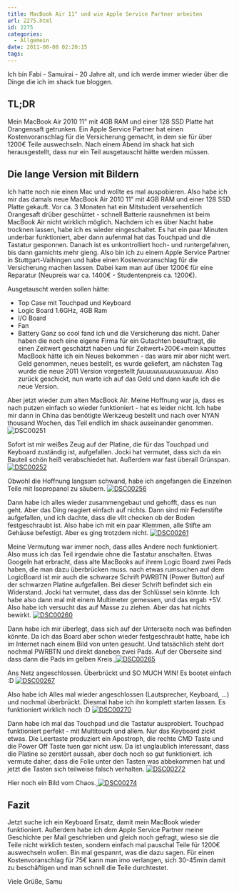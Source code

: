 ```yaml
---
title: MacBook Air 11" und wie Apple Service Partner arbeiten
url: 2275.html
id: 2275
categories:
  - Allgemein
date: 2011-08-08 02:20:15
tags:
---
```


Ich bin Fabi - Samuirai - 20 Jahre alt, und ich werde immer wieder über die Dinge die ich im shack tue bloggen.

## TL;DR

Mein MacBook Air 2010 11" mit 4GB RAM und einer 128 SSD Platte hat Orangensaft getrunken. Ein Apple Service Partner hat einen Kostenvoranschlag für die Versicherung gemacht, in dem sie für über 1200€ Teile auswechseln. Nach einem Abend im shack hat sich herausgestellt, dass nur ein Teil ausgetauscht hätte werden müssen.

## **Die lange Version mit Bildern**

Ich hatte noch nie einen Mac und wollte es mal auspobieren. Also habe ich mir das damals neue MacBook Air 2010 11" mit 4GB RAM und einer 128 SSD Platte gekauft. Vor ca. 3 Monaten hat ein Mitstudent versehentlich Orangesaft drüber geschüttet - schnell Batterie rausnehmen ist beim MacBook Air nicht wirklich möglich. Nachdem ich es über Nacht habe trocknen lassen, habe ich es wieder eingeschaltet. Es hat ein paar Minuten underbar funktioniert, aber dann aufenmal hat das Touchpad und die Tastatur gesponnen. Danach ist es unkontrolliert hoch- und runtergefahren, bis dann garnichts mehr gieng. Also bin ich zu einem Apple Service Partner in Stuttgart-Vaihingen und habe einen Kostenvoranschlag für die Versicherung machen lassen. Dabei kam man auf über 1200€ für eine Reparatur (Neupreis war ca. 1400€ - Studentenpreis ca. 1200€).
<!--more-->Ausgetauscht werden sollen hätte:

*   Top Case mit Touchpad und Keyboard
*   Logic Board 1.6GHz, 4GB Ram
*   I/O Board
*   Fan
*   Battery
Ganz so cool fand ich und die Versicherung das nicht. Daher haben die noch eine eigene Firma für ein Gutachten beauftragt, die einen Zeitwert geschätzt haben und für Zeitwert+200€+mein kaputtes MacBook hätte ich ein Neues bekommen - das wars mir aber nicht wert. Geld genommen, neues bestellt, es wurde geliefert, am nächsten Tag wurde die neue 2011 Version vorgestellt _fuuuuuuuuuuuuuuuuu_. Also zurück geschickt, nun warte ich auf das Geld und dann kaufe ich die neue Version.

Aber jetzt wieder zum alten MacBook Air. Meine Hoffnung war ja, dass es nach putzen einfach so wieder funktioniert - hat es leider nicht. Ich habe mir dann in China das benötigte Werkzeug bestellt und nach over NYAN thousand Wochen, das Teil endlich im shack auseinander genommen.
![](https://blog.shackspace.de/wp-content/uploads/2011/08/DSC00251-300x168.jpg "DSC00251")

Sofort ist mir weißes Zeug auf der Platine, die für das Touchpad und Keyboard zuständig ist, aufgefallen. Jocki hat vermutet, dass sich da ein Bauteil schön heiß verabschiedet hat. Außerdem war fast überall Grünspan.
[![](https://blog.shackspace.de/wp-content/uploads/2011/08/DSC00252-300x168.jpg "DSC00252")](https://blog.shackspace.de/wp-content/uploads/2011/08/DSC00252.jpg)

Obwohl die Hoffnung langsam schwand, habe ich angefangen die Einzelnen Teile mit Isopropanol zu säubern.
[![](https://blog.shackspace.de/wp-content/uploads/2011/08/DSC00256-300x168.jpg "DSC00256")](https://blog.shackspace.de/wp-content/uploads/2011/08/DSC00256.jpg)

Dann habe ich alles wieder zusammengebaut und gehofft, dass es nun geht. Aber das Ding reagiert einfach auf nichts. Dann sind mir Federstifte aufgefallen, und ich dachte, dass die vllt checken ob der Boden festgeschraubt ist. Also habe ich mit ein paar Klemmen, alle Stifte am Gehäuse befestigt. Aber es ging trotzdem nicht.
[![](https://blog.shackspace.de/wp-content/uploads/2011/08/DSC00261-300x168.jpg "DSC00261")](https://blog.shackspace.de/wp-content/uploads/2011/08/DSC00261.jpg)

Meine Vermutung war immer noch, dass alles Andere noch funktioniert. Also muss ich das Teil irgendwie ohne die Tastatur anschalten. Etwas Googeln hat erbracht, dass alte MacBooks auf ihrem Logic Board zwei Pads haben, die man dazu überbrücken muss. nach etwas rumsuchen auf dem LogicBoard ist mir auch die schwarze Schrift PWRBTN (Power Button) auf der schwarzen Platine aufgefallen. Bei dieser Schrift befindet sich ein Widerstand. Jocki hat vermutet, dass das der Schlüssel sein könnte. Ich habe also dann mal mit einem Multimeter gemessen, und das ergab +5V. Also habe ich versucht das auf Masse zu ziehen. Aber das hat nichts bewirkt.
[![](https://blog.shackspace.de/wp-content/uploads/2011/08/DSC00260-300x168.jpg "DSC00260")](https://blog.shackspace.de/wp-content/uploads/2011/08/DSC00260.jpg)

Dann habe ich mir überlegt, dass sich auf der Unterseite noch was befinden könnte. Da ich das Board aber schon wieder festgeschraubt hatte, habe ich im Internet nach einem Bild von unten gesucht. Und tatsächlich steht dort nochmal PWRBTN und direkt daneben zwei Pads. Auf der Oberseite sind dass dann die Pads im gelben Kreis.[
![](https://blog.shackspace.de/wp-content/uploads/2011/08/DSC00265-300x168.jpg "DSC00265")](https://blog.shackspace.de/wp-content/uploads/2011/08/DSC00265.jpg)

Ans Netz angeschlossen. Überbrückt und SO MUCH WIN! Es bootet einfach :D
[![](https://blog.shackspace.de/wp-content/uploads/2011/08/DSC00267-300x168.jpg "DSC00267")](https://blog.shackspace.de/wp-content/uploads/2011/08/DSC00267.jpg)

Also habe ich Alles mal wieder angeschlossen (Lautsprecher, Keyboard, ...) und nochmal überbrückt. Diesmal habe ich ihn komplett starten lassen. Es funktioniert wirklich noch :D
[![](https://blog.shackspace.de/wp-content/uploads/2011/08/DSC00270-300x168.jpg "DSC00270")](https://blog.shackspace.de/wp-content/uploads/2011/08/DSC00270.jpg)

Dann habe ich mal das Touchpad und die Tastatur ausprobiert. Touchpad funktioniert perfekt - mit Multitouch und allem. Nur das Keyboard zickt etwas. Die Leertaste produziert ein Apostroph, die rechte CMD Taste und die Power Off Taste tuen gar nicht usw. Da ist unglaublich interessant, dass die Platine so zerstört aussah, aber doch noch so gut funktioniert. ich vermute daher, dass die Folie unter den Tasten was abbekommen hat und jetzt die Tasten sich teilweise falsch verhalten.
[![](https://blog.shackspace.de/wp-content/uploads/2011/08/DSC00272-300x168.jpg "DSC00272")](https://blog.shackspace.de/wp-content/uploads/2011/08/DSC00272.jpg)

Hier noch ein Bild vom Chaos.[
![](https://blog.shackspace.de/wp-content/uploads/2011/08/DSC00274-300x168.jpg "DSC00274")](https://blog.shackspace.de/wp-content/uploads/2011/08/DSC00274.jpg)

## Fazit

Jetzt suche ich ein Keyboard Ersatz, damit mein MacBook wieder funktioniert. Außerdem habe ich dem Apple Service Partner meine Geschichte per Mail geschrieben und gleich noch gefragt, wieso sie die Teile nicht wirklich testen, sondern einfach mal pauschal Teile für 1200€ auswechseln wollen. Bin mal gespannt, was die dazu sagen. Für einen Kostenvoranschlag für 75€ kann man imo verlangen, sich 30-45min damit zu beschäftigen und man schnell die Teile durchtestet.

Viele Grüße,
Samu